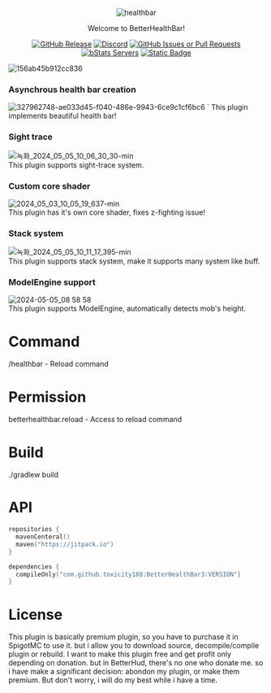 <div align="center">  
  
![healthbar](https://github.com/toxicity188/BetterHealthBar3/assets/114675706/8af7d97c-3277-42f7-bccd-d5e124dfa5df)  

Welcome to BetterHealthBar!

[![GitHub Release](https://img.shields.io/github/v/release/toxicity188/BetterHealthBar?display_name=release&style=for-the-badge&logo=kotlin)](https://github.com/toxicity188/BetterHealthBar/releases/latest)
[![Discord](https://img.shields.io/badge/Discord-%235865F2.svg?style=for-the-badge&logo=discord&logoColor=white)](https://discord.com/invite/rePyFESDbk) 
[![GitHub Issues or Pull Requests](https://img.shields.io/github/issues/toxicity188/BetterHealthBar?style=for-the-badge&logo=github)](https://github.com/toxicity188/BetterHealthBar/issues) 
[![bStats Servers](https://img.shields.io/bstats/servers/21802?style=for-the-badge&logo=minecraft&label=bStats&color=0%2C150%2C136%2C0)](https://bstats.org/plugin/bukkit/BetterHealthBar/21802)
[![Static Badge](https://img.shields.io/badge/paypal-toxicity-blue?style=for-the-badge&logo=paypal)](https://www.paypal.com/paypalme/toxicity188?country.x=KR&locale.x=en_US)

</div>

![156ab45b912cc836](https://github.com/toxicity188/BetterHealthBar3/assets/114675706/b6a9871b-0e96-48d1-84c5-7dd491576c4b)  

### Asynchrous health bar creation
![327962748-ae033d45-f040-486e-9943-6ce9c1cf6bc6](https://github.com/toxicity188/BetterHealthBar3/assets/114675706/64a96e7a-04ac-4ae2-b9e0-9b71a62de04b)  ` 
This plugin implements beautiful health bar!

### Sight trace
![녹화_2024_05_05_10_06_30_30-min](https://github.com/toxicity188/BetterHealthBar3/assets/114675706/abf00cfb-0e8c-42b9-ab37-525742e07a79)  
This plugin supports sight-trace system.

### Custom core shader
![2024_05_03_10_05_19_637-min](https://github.com/toxicity188/BetterHealthBar3/assets/114675706/7a0efa03-a6e7-42fd-b38e-a92d69503ad3)  
This plugin has it's own core shader, fixes z-fighting issue!

### Stack system
![녹화_2024_05_05_10_11_17_395-min](https://github.com/toxicity188/BetterHealthBar3/assets/114675706/d0903a79-e55d-4634-babb-063af2ef0c7c)  
This plugin supports stack system, make it supports many system like buff.

### ModelEngine support
![2024-05-05_08 58 58](https://github.com/toxicity188/BetterHealthBar3/assets/114675706/4d87bab8-a3d9-4df6-957c-d04c8f490282)  
This plugin supports ModelEngine, automatically detects mob's height.

# Command
/healthbar - Reload command

# Permission
betterhealthbar.reload - Access to reload command

# Build
./gradlew build

# API
``` kotlin
repositories {
  mavenCenteral()
  maven("https://jitpack.io")
}

dependencies {
  compileOnly("com.github.toxicity188:BetterHealthBar3:VERSION"}
}
```
# License
This plugin is basically premium plugin, so you have to purchase it in SpigotMC to use it. but i allow you to download source, decompile/compile plugin or rebuild. I want to make this plugin free and get profit only depending on donation. but in BetterHud, there's no one who donate me. so i have make a significant decision: abondon my plugin, or make them premium. But don't worry, i will do my best while i have a time.
